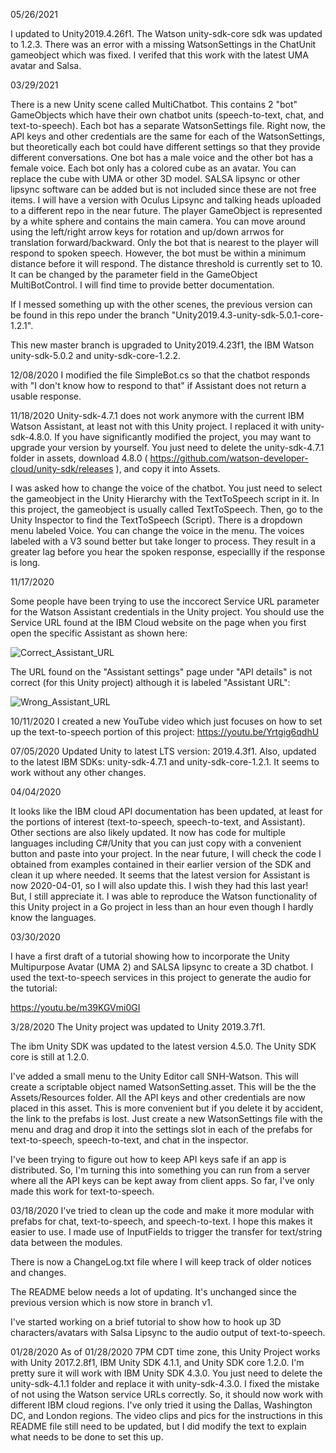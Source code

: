 05/26/2021

I updated to Unity2019.4.26f1. The Watson unity-sdk-core sdk was updated to 1.2.3. There was an error with a missing WatsonSettings in the ChatUnit gameobject which was fixed. I verifed that this work with the latest UMA avatar and Salsa.

03/29/2021

There is a new Unity scene called MultiChatbot. This contains 2 "bot" GameObjects which have their own chatbot units (speech-to-text, chat, and text-to-speech). Each bot has a separate WatsonSettings file. Right now, the API keys and other credentials are the same for each of the WatsonSettings, but theoretically each bot could have different settings so that they provide different conversations. One bot has a male voice and the other bot has a female voice. Each bot only has a colored cube as an avatar. You can replace the cube with UMA or other 3D model. SALSA lipsync or other lipsync software can be added but is not included since these are not free items. I will have a version with Oculus Lipsync and talking heads uploaded to a different repo in the near future. The player GameObject is represented by a white sphere and contains the main camera. You can move around using the left/right arrow keys for rotation and up/down arrwos for translation forward/backward. Only the bot that is nearest to the player will respond to spoken speech. However, the bot must be within a minimum distance before it will respond. The distance threshold is currently set to 10. It can be changed by the parameter field in the GameObject MultiBotControl. I will find time to provide better documentation.

If I messed something up with the other scenes, the previous version can be found in this repo under the branch "Unity2019.4.3-unity-sdk-5.0.1-core-1.2.1".

This new master branch is upgraded to Unity2019.4.23f1, the IBM Watson unity-sdk-5.0.2 and unity-sdk-core-1.2.2.

12/08/2020
I modified the file SimpleBot.cs so that the chatbot responds with "I don't know how to respond to that" if Assistant does not return a usable response.

11/18/2020
Unity-sdk-4.7.1 does not work anymore with the current IBM Watson Assistant, at least not with this Unity project. I replaced it with unity-sdk-4.8.0. If you have significantly modified the project, you may want to upgrade your version by yourself. You just need to delete the unity-sdk-4.7.1 folder in assets, download 4.8.0 ( https://github.com/watson-developer-cloud/unity-sdk/releases ), and copy it into Assets.

I was asked how to change the voice of the chatbot. You just need to select the gameobject in the Unity Hierarchy with the TextToSpeech script in it. In this project, the gameobject is usually called TextToSpeech. Then, go to the Unity Inspector to find the TextToSpeech (Script). There is a dropdown menu labeled Voice. You can change the voice in the menu. The voices labeled with a V3 sound better but take longer to process. They result in a greater lag before you hear the spoken response, especiallly if the response is long.

11/17/2020

Some people have been trying to use the inccorect Service URL parameter for the Watson Assistant credentials in the Unity project. You should use the Service URL found at the IBM Cloud website on the page when you first open the specific Assistant as shown here:

![Correct_Assistant_URL](Correct_Assistant_Service_URL.jpg)

The URL found on the "Assistant settings" page under "API details" is not correct (for this Unity project) although it is labeled "Assistant URL":

![Wrong_Assistant_URL](Wrong_Assistant_Service_URL.jpg)

10/11/2020
I created a new YouTube video which just focuses on how to set up the text-to-speech portion of this project: https://youtu.be/Yrtgig6qdhU

07/05/2020
Updated Unity to latest LTS version: 2019.4.3f1. Also, updated to the latest IBM SDKs: unity-sdk-4.7.1 and unity-sdk-core-1.2.1. It seems to work without any other changes.

04/04/2020

It looks like the IBM cloud API documentation has been updated, at least for the portions of interest (text-to-speech, speech-to-text, and Assistant). Other sections are also likely updated. It now has code for multiple languages including C#/Unity that you can just copy with a convenient button and paste into your project. In the near future, I will check the code I obtained from examples contained in their earlier version of the SDK and clean it up where needed. It seems that the latest version for Assistant is now 2020-04-01, so I will also update this. I wish they had this last year! But, I still appreciate it. I was able to reproduce the Watson functionality of this Unity project in a Go project in less than an hour even though I hardly know the languages.

03/30/2020

I have a first draft of a tutorial showing how to incorporate the Unity Multipurpose Avatar (UMA 2) and SALSA lipsync to create a 3D chatbot. I used the text-to-speech services in this project to generate the audio for the tutorial:

https://youtu.be/m39KGVmi0GI

3/28/2020
The Unity project was updated to Unity 2019.3.7f1.

The ibm Unity SDK was updated to the latest version 4.5.0. The Unity SDK core is still at 1.2.0.

I've added a small menu to the Unity Editor call SNH-Watson. This will create a scriptable object named WatsonSetting.asset. This will be the the Assets/Resources folder. All the API keys and other credentials are now placed in this asset. This is more convenient but if you delete it by accident, the link to the prefabs is lost. Just create a new WatsonSettings file with the menu and drag and drop it into the settings slot in each of the prefabs for text-to-speech, speech-to-text, and chat in the inspector.

I've been trying to figure out how to keep API keys safe if an app is distributed. So, I'm turning this into something you can run from a server where all the API keys can be kept away from client apps. So far, I've only made this work for text-to-speech.



03/18/2020
I've tried to clean up the code and make it more modular with prefabs for chat, text-to-speech, and speech-to-text. I hope this makes it easier to use. I made use of InputFields to trigger the transfer for text/string data between the modules.

There is now a ChangeLog.txt file where I will keep track of older notices and changes.

The README below needs a lot of updating. It's unchanged since the previous version which is now store in branch v1.

I've started working on a brief tutorial to show how to hook up 3D characters/avatars with Salsa Lipsync to the audio output of text-to-speech.


01/28/2020
As of 01/28/2020 7PM CDT time zone, this Unity Project works with Unity 2017.2.8f1, IBM Unity SDK 4.1.1, and Unity SDK core 1.2.0. I'm pretty sure it will work with IBM Unity SDK 4.3.0. You just need to delete the unity-sdk-4.1.1 folder and replace it with unity-sdk-4.3.0. I fixed the mistake of not using the Watson service URLs correctly. So, it should now work with different IBM cloud regions. I've only tried it using the Dallas, Washington DC, and London regions. The video clips and pics for the instructions in this README file still need to be updated, but I did modify the text to explain what needs to be done to set this up.

